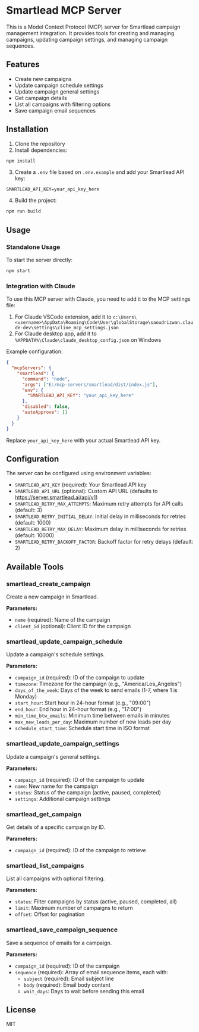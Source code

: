 # Smartlead MCP Server

This is a Model Context Protocol (MCP) server for Smartlead campaign management integration. It provides tools for creating and managing campaigns, updating campaign settings, and managing campaign sequences.

## Features

- Create new campaigns
- Update campaign schedule settings
- Update campaign general settings
- Get campaign details
- List all campaigns with filtering options
- Save campaign email sequences

## Installation

1. Clone the repository
2. Install dependencies:

```bash
npm install
```

3. Create a `.env` file based on `.env.example` and add your Smartlead API key:

```
SMARTLEAD_API_KEY=your_api_key_here
```

4. Build the project:

```bash
npm run build
```

## Usage

### Standalone Usage

To start the server directly:

```bash
npm start
```

### Integration with Claude

To use this MCP server with Claude, you need to add it to the MCP settings file:

1. For Claude VSCode extension, add it to `c:\Users\<username>\AppData\Roaming\Code\User\globalStorage\saoudrizwan.claude-dev\settings\cline_mcp_settings.json`
2. For Claude desktop app, add it to `%APPDATA%\Claude\claude_desktop_config.json` on Windows

Example configuration:

```json
{
  "mcpServers": {
    "smartlead": {
      "command": "node",
      "args": ["E:/mcp-servers/smartlead/dist/index.js"],
      "env": {
        "SMARTLEAD_API_KEY": "your_api_key_here"
      },
      "disabled": false,
      "autoApprove": []
    }
  }
}
```

Replace `your_api_key_here` with your actual Smartlead API key.

## Configuration

The server can be configured using environment variables:

- `SMARTLEAD_API_KEY` (required): Your Smartlead API key
- `SMARTLEAD_API_URL` (optional): Custom API URL (defaults to https://server.smartlead.ai/api/v1)
- `SMARTLEAD_RETRY_MAX_ATTEMPTS`: Maximum retry attempts for API calls (default: 3)
- `SMARTLEAD_RETRY_INITIAL_DELAY`: Initial delay in milliseconds for retries (default: 1000)
- `SMARTLEAD_RETRY_MAX_DELAY`: Maximum delay in milliseconds for retries (default: 10000)
- `SMARTLEAD_RETRY_BACKOFF_FACTOR`: Backoff factor for retry delays (default: 2)

## Available Tools

### smartlead_create_campaign

Create a new campaign in Smartlead.

**Parameters:**
- `name` (required): Name of the campaign
- `client_id` (optional): Client ID for the campaign

### smartlead_update_campaign_schedule

Update a campaign's schedule settings.

**Parameters:**
- `campaign_id` (required): ID of the campaign to update
- `timezone`: Timezone for the campaign (e.g., "America/Los_Angeles")
- `days_of_the_week`: Days of the week to send emails (1-7, where 1 is Monday)
- `start_hour`: Start hour in 24-hour format (e.g., "09:00")
- `end_hour`: End hour in 24-hour format (e.g., "17:00")
- `min_time_btw_emails`: Minimum time between emails in minutes
- `max_new_leads_per_day`: Maximum number of new leads per day
- `schedule_start_time`: Schedule start time in ISO format

### smartlead_update_campaign_settings

Update a campaign's general settings.

**Parameters:**
- `campaign_id` (required): ID of the campaign to update
- `name`: New name for the campaign
- `status`: Status of the campaign (active, paused, completed)
- `settings`: Additional campaign settings

### smartlead_get_campaign

Get details of a specific campaign by ID.

**Parameters:**
- `campaign_id` (required): ID of the campaign to retrieve

### smartlead_list_campaigns

List all campaigns with optional filtering.

**Parameters:**
- `status`: Filter campaigns by status (active, paused, completed, all)
- `limit`: Maximum number of campaigns to return
- `offset`: Offset for pagination

### smartlead_save_campaign_sequence

Save a sequence of emails for a campaign.

**Parameters:**
- `campaign_id` (required): ID of the campaign
- `sequence` (required): Array of email sequence items, each with:
  - `subject` (required): Email subject line
  - `body` (required): Email body content
  - `wait_days`: Days to wait before sending this email

## License

MIT
